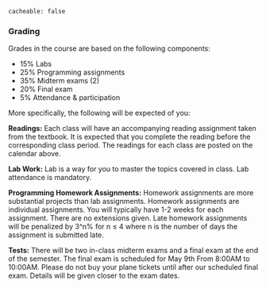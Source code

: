 ```
cacheable: false
```

### Grading

Grades in the course are based on the following components:

* 15% Labs
* 25% Programming assignments
* 35% Midterm exams  (2)
* 20% Final exam
* 5% Attendance & participation

More specifically, the following will be expected of you:

**Readings:** Each class will have an accompanying reading assignment taken from the textbook. It is expected that you complete the reading before the corresponding class period. The readings for each class are posted on the calendar above.

**Lab Work:** Lab is a way for you to master the topics covered in class. Lab attendance is mandatory.

**Programming Homework Assignments:** Homework assignments are more substantial projects than lab assignments. Homework assignments are individual assignments. You will typically have 1-2 weeks for each assignment. There are no extensions given. Late homework assignments will be penalized by <span class="latex">3^n\% </span> for n ≤ 4 where n is the number of days the assignment is submitted late.

**Tests:** There will be two in-class midterm exams and a final exam at the end of the semester. The final exam is scheduled for May 9th From 8:00AM to 10:00AM. Please do not buy your plane tickets until after our scheduled
final exam. Details will be given closer to the exam dates.
